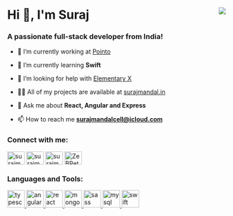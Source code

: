 <h1 align="left">Hi 👋, I'm Suraj <img src="http://hits.dwyl.com/surajmanalcell/surajmandalcell.svg" align="right" /></h1>
<h3 align="left">A passionate full-stack developer from India!</h3>

- 🔭 I’m currently working at [Pointo](https://pointo.in)

- 🌱 I’m currently learning **Swift**

- 🤝 I’m looking for help with [Elementary X](https://github.com/surajmandalcell/elementary-x)

- 👨‍💻 All of my projects are available at [surajmandal.in](surajmandal.in)

- 💬 Ask me about **React, Angular and Express**

- 📫 How to reach me **surajmandalcell@icloud.com**

<h3 align="left">Connect with me:</h3>
<p align="left">
<a href="https://instagram.com/surajmandalcell" target="blank"><img align="center" src="https://cdn.jsdelivr.net/npm/simple-icons@3.0.1/icons/instagram.svg" alt="surajmandalcell" height="30" width="40" /></a>
<a href="https://dribbble.com/surajmandalcell" target="blank"><img align="center" src="https://cdn.jsdelivr.net/npm/simple-icons@3.0.1/icons/dribbble.svg" alt="surajmandalcell" height="30" width="40" /></a>
<a href="https://www.hackerrank.com/surajmandalcell" target="blank"><img align="center" src="https://cdn.jsdelivr.net/npm/simple-icons@3.0.1/icons/hackerrank.svg" alt="surajmandalcell" height="30" width="40" /></a>
<a href="https://discord.gg/ZeBPetT" target="blank"><img align="center" src="https://cdn.jsdelivr.net/npm/simple-icons@3.0.1/icons/discord.svg" alt="ZeBPetT" height="30" width="40" /></a>
</p>

<h3 align="left">Languages and Tools:</h3>
<p align="left">
<a href="https://www.typescriptlang.org/" target="_blank"> <img src="https://devicons.github.io/devicon/devicon.git/icons/typescript/typescript-original.svg" alt="typescript" width="40" height="40"/> </a>
<a href="https://angular.io" target="_blank"> <img src="https://devicons.github.io/devicon/devicon.git/icons/angularjs/angularjs-original.svg" alt="angularjs" width="40" height="40"/> </a>
<a href="https://reactjs.org/" target="_blank"> <img src="https://devicons.github.io/devicon/devicon.git/icons/react/react-original-wordmark.svg" alt="react" width="40" height="40"/> </a>
<a href="https://www.mongodb.com/" target="_blank"> <img src="https://devicons.github.io/devicon/devicon.git/icons/mongodb/mongodb-original-wordmark.svg" alt="mongodb" width="40" height="40"/> </a>
<a href="https://sass-lang.com" target="_blank"> <img src="https://devicons.github.io/devicon/devicon.git/icons/sass/sass-original.svg" alt="sass" width="40" height="40"/> </a> 
<a href="https://www.mysql.com/" target="_blank"> <img src="https://devicons.github.io/devicon/devicon.git/icons/mysql/mysql-original-wordmark.svg" alt="mysql" width="40" height="40"/> </a>
<a href="https://developer.apple.com/swift/" target="_blank"> <img src="https://devicons.github.io/devicon/devicon.git/icons/swift/swift-original-wordmark.svg" alt="swift" width="40" height="40"/> </a>
</p>
